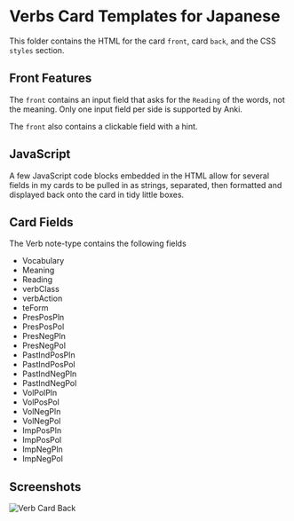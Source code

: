 # Verbs Card Templates for Japanese

This folder contains the HTML for the card `front`, card `back`, and the CSS `styles` section. 

## Front Features
The `front` contains an input field that asks for the `Reading` of the words, not the meaning. Only one input field per side is supported by Anki. 

The `front` also contains a clickable field with a hint.

## JavaScript
A few JavaScript code blocks embedded in the HTML allow for several fields in my cards to be pulled in as strings, separated, then formatted and displayed back onto the card in tidy little boxes.

## Card Fields
The Verb note-type contains the following fields
- Vocabulary
- Meaning
- Reading
- verbClass
- verbAction
- teForm
- PresPosPln
- PresPosPol
- PresNegPln
- PresNegPol
- PastIndPosPln
- PastIndPosPol
- PastIndNegPln
- PastIndNegPol
- VolPolPln
- VolPosPol
- VolNegPln 
- VolNegPol
- ImpPosPln
- ImpPosPol
- ImpNegPln
- ImpNegPol

## Screenshots
![Verb Card Back](https://github.com/user-attachments/assets/84e0079e-d26e-4c73-9a8d-9de655a51c8a)
